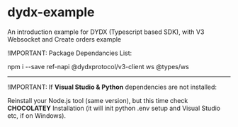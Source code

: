 # dydx-example
An introduction example for DYDX (Typescript based SDK), with V3 Websocket and Create orders example

!IMPORTANT: Package Dependancies List:

npm i --save ref-napi @dydxprotocol/v3-client ws @types/ws

_______________________________________________________________

!IMPORTANT: If **Visual Studio & Python** dependencies are not installed:

Reinstall your Node.js tool (same version), but this time check **CHOCOLATEY** Installation  (it will init python .env setup and Visual Studio etc, if on Windows).
